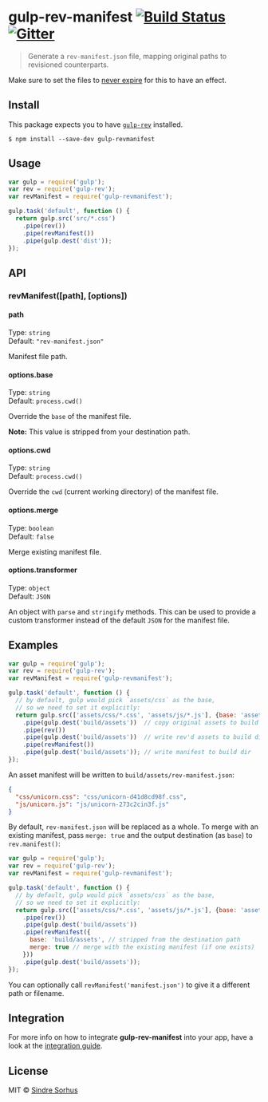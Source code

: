 # gulp-rev-manifest [![Build Status](https://travis-ci.org/lukeed/gulp-rev-manifest.svg?branch=master)](https://travis-ci.org/lukeed/gulp-rev-manifest) [![Gitter](https://badges.gitter.im/join_chat.svg)](https://gitter.im/sindresorhus/gulp-rev)

> Generate a `rev-manifest.json` file, mapping original paths to revisioned counterparts.

Make sure to set the files to [never expire](http://developer.yahoo.com/performance/rules.html#expires) for this to have an effect.

## Install

This package expects you to have [`gulp-rev`](https://github.com/sindresorhus/gulp-rev) installed.

```
$ npm install --save-dev gulp-revmanifest
```

## Usage

```js
var gulp = require('gulp');
var rev = require('gulp-rev');
var revManifest = require('gulp-revmanifest');

gulp.task('default', function () {
  return gulp.src('src/*.css')
    .pipe(rev())
    .pipe(revManifest())
    .pipe(gulp.dest('dist'));
});
```

## API

### revManifest([path], [options])

#### path

Type: `string`<br>
Default: `"rev-manifest.json"`

Manifest file path.

#### options.base

Type: `string`<br>
Default: `process.cwd()`

Override the `base` of the manifest file.

**Note:** This value is stripped from your destination path.

#### options.cwd

Type: `string`<br>
Default: `process.cwd()`

Override the `cwd` (current working directory) of the manifest file.

#### options.merge

Type: `boolean`<br>
Default: `false`

Merge existing manifest file.

#### options.transformer

Type: `object`<br>
Default: `JSON`

An object with `parse` and `stringify` methods. This can be used to provide a
custom transformer instead of the default `JSON` for the manifest file.


## Examples

```js
var gulp = require('gulp');
var rev = require('gulp-rev');
var revManifest = require('gulp-revmanifest');

gulp.task('default', function () {
  // by default, gulp would pick `assets/css` as the base,
  // so we need to set it explicitly:
  return gulp.src(['assets/css/*.css', 'assets/js/*.js'], {base: 'assets'})
    .pipe(gulp.dest('build/assets'))  // copy original assets to build dir
    .pipe(rev())
    .pipe(gulp.dest('build/assets'))  // write rev'd assets to build dir
    .pipe(revManifest())
    .pipe(gulp.dest('build/assets')); // write manifest to build dir
});
```

An asset manifest will be written to `build/assets/rev-manifest.json`:

```json
{
  "css/unicorn.css": "css/unicorn-d41d8cd98f.css",
  "js/unicorn.js": "js/unicorn-273c2cin3f.js"
}
```

By default, `rev-manifest.json` will be replaced as a whole. To merge with an existing manifest, pass `merge: true` and the output destination (as `base`) to `rev.manifest()`:

```js
var gulp = require('gulp');
var rev = require('gulp-rev');
var revManifest = require('gulp-revmanifest');

gulp.task('default', function () {
  // by default, gulp would pick `assets/css` as the base,
  // so we need to set it explicitly:
  return gulp.src(['assets/css/*.css', 'assets/js/*.js'], {base: 'assets'})
    .pipe(rev())
    .pipe(gulp.dest('build/assets'))
    .pipe(revManifest({
      base: 'build/assets', // stripped from the destination path
      merge: true // merge with the existing manifest (if one exists)
    }))
    .pipe(gulp.dest('build/assets'));
});
```

You can optionally call `revManifest('manifest.json')` to give it a different path or filename.


## Integration

For more info on how to integrate **gulp-rev-manifest** into your app, have a look at the [integration guide](integration.md).


## License

MIT © [Sindre Sorhus](http://sindresorhus.com)
